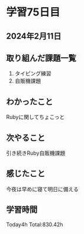 # 学習75日目
## 2024年2月11日
## 取り組んだ課題一覧
1. タイピング練習
5. 自販機課題
## わかったこと
Rubyに関してちょこっと
## 次やること
引き続きRuby自販機課題
## 感じたこと
今夜は早めに寝て明日に備える
## 学習時間
 Today4h
 Total:830.42h

